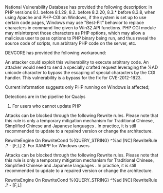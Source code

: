 
National Vulnerability Database has provided the following description: In PHP versions 8.1.
before 8.1.29, 8.2.
before 8.2.20, 8.3.* before 8.3.8, when using Apache and PHP-CGI on Windows, if the system is set up to use certain code pages, Windows may use "Best-Fit" behavior to replace characters in command line given to Win32 API functions. PHP CGI module may misinterpret those characters as PHP options, which may allow a malicious user to pass options to PHP binary being run, and thus reveal the source code of scripts, run arbitrary PHP code on the server, etc.

DEVCORE has provided the following workaround:

An attacker could exploit this vulnerability to execute arbitrary code. An attacker would need to send a specially crafted request leveraging the %AD unicode character to bypass the escaping of special characters by the CGI handler. This vulnerability is a bypass for the fix for CVE-2012-1823.

Current information suggests only PHP running on Windows is affected;

Detections are in the pipeline for Qualys

1. For users who cannot update PHP

Attacks can be blocked through the following Rewrite rules. Please note that this rule is only a temporary mitigation mechanism for Traditional Chinese, Simplified Chinese and Japanese languages . In practice, it is still recommended to update to a repaired version or change the architecture.

RewriteEngine On
RewriteCond %{QUERY_STRING} ^%ad [NC]
RewriteRule .? - [F,L]
2. For XAMPP for Windows users

Attacks can be blocked through the following Rewrite rules. Please note that this rule is only a temporary mitigation mechanism for Traditional Chinese, Simplified Chinese and Japanese languages . In practice, it is still recommended to update to a repaired version or change the architecture.

RewriteEngine On
RewriteCond %{QUERY_STRING} ^%ad [NC]
RewriteRule .? - [F,L]
